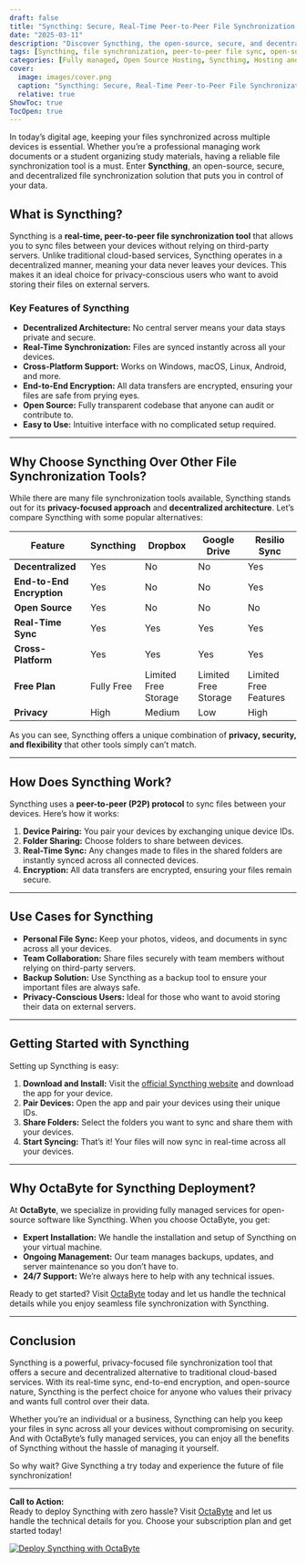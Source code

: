 ```yaml
---
draft: false
title: "Syncthing: Secure, Real-Time Peer-to-Peer File Synchronization for All Your Devices"
date: "2025-03-11"
description: "Discover Syncthing, the open-source, secure, and decentralized file synchronization tool that ensures your data is always in sync across all your devices without relying on third-party servers. Learn how Syncthing compares to other file synchronization tools and why it’s the perfect choice for privacy-conscious users."
tags: [Syncthing, file synchronization, peer-to-peer file sync, open-source file sync, secure file sharing, decentralized file sync, Syncthing vs alternatives, real-time file sync, privacy-focused file sync]
categories: [Fully managed, Open Source Hosting, Syncthing, Hosting and Infrastructure, Storage]
cover:
  image: images/cover.png
  caption: "Syncthing: Secure, Real-Time Peer-to-Peer File Synchronization for All Your Devices"
  relative: true
ShowToc: true
TocOpen: true
---
```



In today’s digital age, keeping your files synchronized across multiple devices is essential. Whether you’re a professional managing work documents or a student organizing study materials, having a reliable file synchronization tool is a must. Enter **Syncthing**, an open-source, secure, and decentralized file synchronization solution that puts you in control of your data.

## What is Syncthing?

Syncthing is a **real-time, peer-to-peer file synchronization tool** that allows you to sync files between your devices without relying on third-party servers. Unlike traditional cloud-based services, Syncthing operates in a decentralized manner, meaning your data never leaves your devices. This makes it an ideal choice for privacy-conscious users who want to avoid storing their files on external servers.

### Key Features of Syncthing

- **Decentralized Architecture:** No central server means your data stays private and secure.
- **Real-Time Synchronization:** Files are synced instantly across all your devices.
- **Cross-Platform Support:** Works on Windows, macOS, Linux, Android, and more.
- **End-to-End Encryption:** All data transfers are encrypted, ensuring your files are safe from prying eyes.
- **Open Source:** Fully transparent codebase that anyone can audit or contribute to.
- **Easy to Use:** Intuitive interface with no complicated setup required.

---

## Why Choose Syncthing Over Other File Synchronization Tools?

While there are many file synchronization tools available, Syncthing stands out for its **privacy-focused approach** and **decentralized architecture**. Let’s compare Syncthing with some popular alternatives:

| Feature                | Syncthing               | Dropbox                 | Google Drive            | Resilio Sync            |
|------------------------|-------------------------|-------------------------|-------------------------|-------------------------|
| **Decentralized**      | Yes                     | No                      | No                      | Yes                     |
| **End-to-End Encryption** | Yes                  | No                      | No                      | Yes                     |
| **Open Source**        | Yes                     | No                      | No                      | No                      |
| **Real-Time Sync**     | Yes                     | Yes                     | Yes                     | Yes                     |
| **Cross-Platform**     | Yes                     | Yes                     | Yes                     | Yes                     |
| **Free Plan**          | Fully Free              | Limited Free Storage    | Limited Free Storage    | Limited Free Features   |
| **Privacy**            | High                    | Medium                  | Low                     | High                    |

As you can see, Syncthing offers a unique combination of **privacy, security, and flexibility** that other tools simply can’t match.

---

## How Does Syncthing Work?

Syncthing uses a **peer-to-peer (P2P) protocol** to sync files between your devices. Here’s how it works:

1. **Device Pairing:** You pair your devices by exchanging unique device IDs.
2. **Folder Sharing:** Choose folders to share between devices.
3. **Real-Time Sync:** Any changes made to files in the shared folders are instantly synced across all connected devices.
4. **Encryption:** All data transfers are encrypted, ensuring your files remain secure.

---

## Use Cases for Syncthing

- **Personal File Sync:** Keep your photos, videos, and documents in sync across all your devices.
- **Team Collaboration:** Share files securely with team members without relying on third-party servers.
- **Backup Solution:** Use Syncthing as a backup tool to ensure your important files are always safe.
- **Privacy-Conscious Users:** Ideal for those who want to avoid storing their data on external servers.

---

## Getting Started with Syncthing

Setting up Syncthing is easy:

1. **Download and Install:** Visit the [official Syncthing website](https://syncthing.net/) and download the app for your device.
2. **Pair Devices:** Open the app and pair your devices using their unique IDs.
3. **Share Folders:** Select the folders you want to sync and share them with your devices.
4. **Start Syncing:** That’s it! Your files will now sync in real-time across all your devices.

---

## Why OctaByte for Syncthing Deployment?

At **OctaByte**, we specialize in providing fully managed services for open-source software like Syncthing. When you choose OctaByte, you get:

- **Expert Installation:** We handle the installation and setup of Syncthing on your virtual machine.
- **Ongoing Management:** Our team manages backups, updates, and server maintenance so you don’t have to.
- **24/7 Support:** We’re always here to help with any technical issues.

Ready to get started? Visit [OctaByte](https://octabyte.io) today and let us handle the technical details while you enjoy seamless file synchronization with Syncthing.

---

## Conclusion

Syncthing is a powerful, privacy-focused file synchronization tool that offers a secure and decentralized alternative to traditional cloud-based services. With its real-time sync, end-to-end encryption, and open-source nature, Syncthing is the perfect choice for anyone who values their privacy and wants full control over their data.

Whether you’re an individual or a business, Syncthing can help you keep your files in sync across all your devices without compromising on security. And with OctaByte’s fully managed services, you can enjoy all the benefits of Syncthing without the hassle of managing it yourself.

So why wait? Give Syncthing a try today and experience the future of file synchronization!

---

**Call to Action:**  
Ready to deploy Syncthing with zero hassle? Visit [OctaByte](https://octabyte.io) and let us handle the technical details for you. Choose your subscription plan and get started today!

[![Deploy Syncthing with OctaByte](/images/deploy-on-octabyte.png)](https://octabyte.io/fully-managed-open-source-services/hosting-and-infrastructure/storage/syncthing)